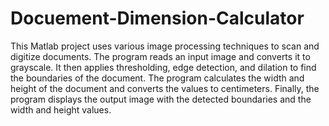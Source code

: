 # Docuement-Dimension-Calculator

This Matlab project uses various image processing techniques to scan and digitize documents. The program reads an input image and converts it to grayscale. It then applies thresholding, edge detection, and dilation to find the boundaries of the document. The program calculates the width and height of the document and converts the values to centimeters. Finally, the program displays the output image with the detected boundaries and the width and height values.

